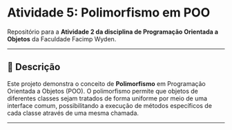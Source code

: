 # Atividade 5: Polimorfismo em POO

Repositório para a **Atividade 2 da disciplina de Programação Orientada a Objetos** da Faculdade Facimp Wyden.

---

## 📝 Descrição

Este projeto demonstra o conceito de **Polimorfismo** em Programação Orientada a Objetos (POO). O polimorfismo permite que objetos de diferentes classes sejam tratados de forma uniforme por meio de uma interface comum, possibilitando a execução de métodos específicos de cada classe através de uma mesma chamada.

---

